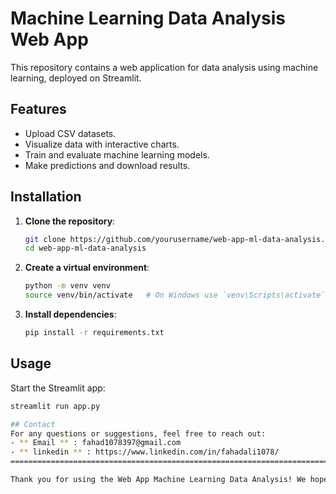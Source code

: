 # Machine Learning Data Analysis Web App 

This repository contains a web application for data analysis using machine learning, deployed on Streamlit.

## Features

- Upload CSV datasets.
- Visualize data with interactive charts.
- Train and evaluate machine learning models.
- Make predictions and download results.

## Installation

1. **Clone the repository**:
    ```bash
    git clone https://github.com/yourusername/web-app-ml-data-analysis.git
    cd web-app-ml-data-analysis
    ```

2. **Create a virtual environment**:
    ```bash
    python -m venv venv
    source venv/bin/activate   # On Windows use `venv\Scripts\activate`
    ```

3. **Install dependencies**:
    ```bash
    pip install -r requirements.txt
    ```

## Usage

Start the Streamlit app:
```bash
streamlit run app.py

## Contact
For any questions or suggestions, feel free to reach out:
- ** Email ** : fahad1078397@gmail.com
- ** linkedin ** : https://www.linkedin.com/in/fahadali1078/
======================================================================================================

Thank you for using the Web App Machine Learning Data Analysis! We hope this tool helps you in your data analysis endeavors.
